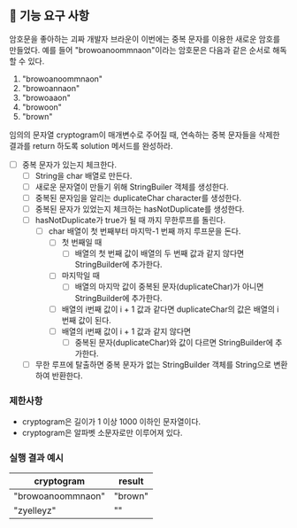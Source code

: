 ## 🚀 기능 요구 사항

암호문을 좋아하는 괴짜 개발자 브라운이 이번에는 중복 문자를 이용한 새로운 암호를 만들었다. 예를 들어 "browoanoommnaon"이라는 암호문은 다음과 같은 순서로 해독할 수 있다.

1. "browoanoommnaon"
2. "browoannaon"
3. "browoaaon"
4. "browoon"
5. "brown"

임의의 문자열 cryptogram이 매개변수로 주어질 때, 연속하는 중복 문자들을 삭제한 결과를 return 하도록 solution 메서드를 완성하라.

- [ ] 중복 문자가 있는지 체크한다.
  - [ ] String을 char 배열로 만든다.
  - [ ] 새로운 문자열이 만들기 위해 StringBuiler 객체를 생성한다.
  - [ ] 중복된 문자임을 알리는 duplicateChar character를 생성한다.
  - [ ] 중복된 문자가 있었는지 체크하는 hasNotDuplicate를 생성한다.
  - [ ] hasNotDuplicate가 true가 될 때 까지 무한루프를 돌린다.
    - [ ] char 배열이 첫 번째부터 마지막-1 번째 까지 루프문을 돈다.
      - [ ] 첫 번째일 때 
        - [ ] 배열의 첫 번째 값이 배열의 두 번째 값과 같지 않다면 StringBuilder에 추가한다.
      - [ ] 마지막일 때 
        - [ ] 배열의 마지막 값이 중복된 문자(duplicateChar)가 아니면 StringBuilder에 추가한다.
      - [ ] 배열의 i번째 값이 i + 1 값과 같다면 duplicateChar의 값은 배열의 i 번째 값이 된다.
      - [ ] 배열의 i번째 값이 i + 1 값과 같지 않다면
        - [ ] 중복된 문자(duplicateChar)와 값이 다르면 StringBuilder에 추가한다.  
  - [ ] 무한 루프에 탈출하면 중복 문자가 없는 StringBuilder 객체를 String으로 변환하여 반환한다.

### 제한사항

- cryptogram은 길이가 1 이상 1000 이하인 문자열이다.
- cryptogram은 알파벳 소문자로만 이루어져 있다.

### 실행 결과 예시

| cryptogram | result |
| --- | --- |
| "browoanoommnaon" | "brown" |
| "zyelleyz" | "" |
